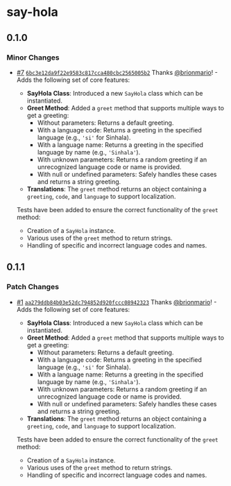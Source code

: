 # say-hola

## 0.1.0

### Minor Changes

- [#7](https://github.com/brionmario/say-hola/pull/7)
  [`6bc3e12da9f22e9583c817cca480cbc2565005b2`](https://github.com/brionmario/say-hola/commit/6bc3e12da9f22e9583c817cca480cbc2565005b2)
  Thanks [@brionmario](https://github.com/brionmario)! - Adds the following set of core features:

  - **SayHola Class**: Introduced a new `SayHola` class which can be instantiated.
  - **Greet Method**: Added a `greet` method that supports multiple ways to get a greeting:
    - Without parameters: Returns a default greeting.
    - With a language code: Returns a greeting in the specified language (e.g., `'si'` for Sinhala).
    - With a language name: Returns a greeting in the specified language by name (e.g., `'Sinhala'`).
    - With unknown parameters: Returns a random greeting if an unrecognized language code or name is provided.
    - With null or undefined parameters: Safely handles these cases and returns a string greeting.
  - **Translations**: The `greet` method returns an object containing a `greeting`, `code`, and `language` to support
    localization.

  Tests have been added to ensure the correct functionality of the `greet` method:

  - Creation of a `SayHola` instance.
  - Various uses of the `greet` method to return strings.
  - Handling of specific and incorrect language codes and names.

## 0.1.1

### Patch Changes

- [#1](https://github.com/brionmario/say-hola/pull/1)
  [`aa279ddb84b03e52dc794852d920fccc08942323`](https://github.com/brionmario/say-hola/commit/aa279ddb84b03e52dc794852d920fccc08942323)
  Thanks [@brionmario](https://github.com/brionmario)! - Adds the following set of core features:

  - **SayHola Class**: Introduced a new `SayHola` class which can be instantiated.
  - **Greet Method**: Added a `greet` method that supports multiple ways to get a greeting:
    - Without parameters: Returns a default greeting.
    - With a language code: Returns a greeting in the specified language (e.g., `'si'` for Sinhala).
    - With a language name: Returns a greeting in the specified language by name (e.g., `'Sinhala'`).
    - With unknown parameters: Returns a random greeting if an unrecognized language code or name is provided.
    - With null or undefined parameters: Safely handles these cases and returns a string greeting.
  - **Translations**: The `greet` method returns an object containing a `greeting`, `code`, and `language` to support
    localization.

  Tests have been added to ensure the correct functionality of the `greet` method:

  - Creation of a `SayHola` instance.
  - Various uses of the `greet` method to return strings.
  - Handling of specific and incorrect language codes and names.
